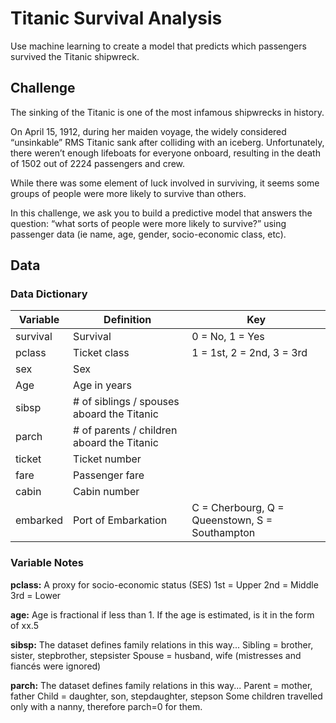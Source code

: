 # Titanic Survival Analysis
Use machine learning to create a model that predicts which passengers survived the Titanic shipwreck.

## Challenge
The sinking of the Titanic is one of the most infamous shipwrecks in history.

On April 15, 1912, during her maiden voyage, the widely considered “unsinkable” RMS Titanic sank after colliding with an iceberg. Unfortunately, there weren’t enough lifeboats for everyone onboard, resulting in the death of 1502 out of 2224 passengers and crew.

While there was some element of luck involved in surviving, it seems some groups of people were more likely to survive than others.

In this challenge, we ask you to build a predictive model that answers the question: “what sorts of people were more likely to survive?” using passenger data (ie name, age, gender, socio-economic class, etc).

## Data 
### Data Dictionary
| Variable           |  Definition           | Key        |
|-------------------------|--------------------------|-------------------------|
| survival        | Survival  | 0 = No, 1 = Yes     |
| pclass  | Ticket class            | 1 = 1st, 2 = 2nd, 3 = 3rd  |
| sex      | Sex          |
| Age  | Age in years            |
| sibsp  | # of siblings / spouses aboard the Titanic            |
| parch  | # of parents / children aboard the Titanic            |
| ticket  | Ticket number            |
| fare  | Passenger fare            |
| cabin  | Cabin number            |
| embarked  | Port of Embarkation          | C = Cherbourg, Q = Queenstown, S = Southampton  |

### Variable Notes
**pclass:** A proxy for socio-economic status (SES)
1st = Upper
2nd = Middle
3rd = Lower

**age:** Age is fractional if less than 1. If the age is estimated, is it in the form of xx.5

**sibsp:** The dataset defines family relations in this way...
Sibling = brother, sister, stepbrother, stepsister
Spouse = husband, wife (mistresses and fiancés were ignored)

**parch:** The dataset defines family relations in this way...
Parent = mother, father
Child = daughter, son, stepdaughter, stepson
Some children travelled only with a nanny, therefore parch=0 for them.
